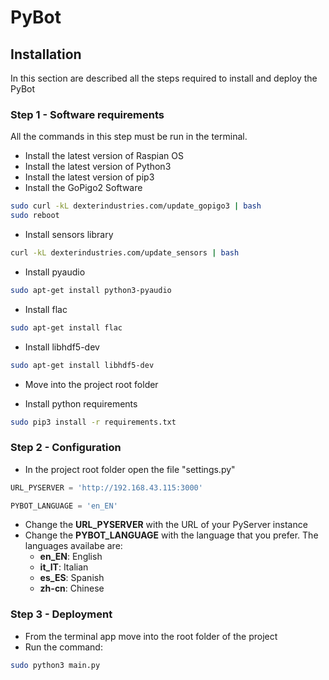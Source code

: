# PyBot

## Installation

In this section are described all the steps required to install and deploy the PyBot

### Step 1 - Software requirements

All the commands in this step must be run in the terminal.

- Install the latest version of Raspian OS
- Install the latest version of Python3
- Install the latest version of pip3
- Install the GoPigo2 Software

```bash
sudo curl -kL dexterindustries.com/update_gopigo3 | bash
sudo reboot
```

- Install sensors library

```bash
curl -kL dexterindustries.com/update_sensors | bash
```

- Install pyaudio

```bash
sudo apt-get install python3-pyaudio
```

- Install flac

```bash
sudo apt-get install flac
```

- Install libhdf5-dev

```bash
sudo apt-get install libhdf5-dev
```

- Move into the project root folder

- Install python requirements

```bash
sudo pip3 install -r requirements.txt
```

### Step 2 - Configuration

- In the project root folder open the file "settings.py"

```python
URL_PYSERVER = 'http://192.168.43.115:3000'

PYBOT_LANGUAGE = 'en_EN'
```

- Change the **URL\_PYSERVER** with the URL of your PyServer instance
- Change the **PYBOT\_LANGUAGE** with the language that you prefer. The languages availabe are:
  - **en\_EN**: English
  - **it\_IT**: Italian
  - **es\_ES**: Spanish
  - **zh-cn**: Chinese

### Step 3 - Deployment

- From the terminal app move into the root folder of the project
- Run the command:

```bash
sudo python3 main.py
```

